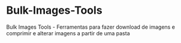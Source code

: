 # Bulk-Images-Tools
Bulk Images Tools - Ferramentas para fazer download de imagens e comprimir e alterar imagens a partir de uma pasta
